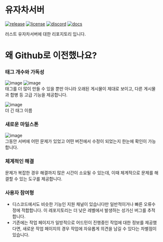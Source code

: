 # 유자차서버
[![release](https://img.shields.io/github/release/MadeByPP/yujachaserver/all.svg)](https://github.com/MadeByPP/yujachaserver/releases)
[![license](https://img.shields.io/badge/license-MIT%20License%202.0-blueviolet)](https://github.com/MadeByPP/YujachaServer/blob/main/LICENSE)
[![discord](https://img.shields.io/badge/discord-참여하기-5865F2?logo=Discord&logoColor=white)](https://discord.gg/gQRXVp6z8Y)
[![docs](https://img.shields.io/static/v1?message=문서%20보기&logo=gitbook&logoColor=ffffff&label=%20&labelColor=5c5c5c&color=3F89A1)](https://everee.gitbook.io/yujachaserver)

러스트 유자차서버에 대한 리포지토리 입니다.
# 왜 Github로 이전했나요?
### 태그 개수와 가독성
![image](https://github.com/user-attachments/assets/c5556e19-ccf3-494c-8d45-316ab5d5012a)
![image](https://github.com/user-attachments/assets/a026395f-17e1-40ad-a492-5c0142440ee0)  
태그를 더 많이 만들 수 있을 뿐만 아니라 오래된 게시물이 제대로 보이고, 다른 게시물과 합병 등 고급 기능을 제공합니다.

![image](https://github.com/user-attachments/assets/c1ea0d4f-9c15-4bc5-b5af-5f5caea19d1c)  
더 긴 태그 이름
### 새로운 마일스톤
![image](https://github.com/user-attachments/assets/0811c46c-3f4a-42e5-b73d-4a3ec415aac2)  
그동안 서버에 어떤 문제가 있었고 어떤 버전에서 수정이 되었는지 한눈에 확인이 가능합니다.
### 체계적인 해결
문제가 복잡한 경우 해결까지 많은 시간이 소요될 수 있는데, 이때 체계적으로 문제를 해결할 수 있는 도구를 제공합니다.
### 사용자 참여형
* 디스코드에서도 비슷한 기능인 지원 채널이 있습니다만 일반적이거나 빠른 오류수정에 적합합니다. 이 레포지토리는 더 낮은 레벨에서 발생하는 성가신 버그를 추적합니다.  
* 기존에는 작업 페이지가 일방적으로 어드민이 진행중인 작업에 대한 정보를 제공했다면, 새로운 작업 페이지의 경우 작업에 자유롭게 의견을 남길 수 있다는 차별점이 있습니다.
